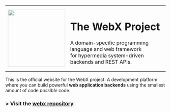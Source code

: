 <table align="center">
  <tbody>
    <tr>
      <td>
        <img src="https://raw.githubusercontent.com/webx-net/webx/master/assets/logo_grad.png" height="180px"/>
      </td>
      <td>
        <h1>The WebX Project</h1>
        <p>
          A domain-specific programming language and web framework <br>
          for hypermedia system-driven backends and REST APIs.
        </p>
      </td>
    </tr>
  </tbody>
</table>

This is the official website for the WebX project.
A development platform where you can build powerful **web application backends** using the smallest amount of code _possible_ code.

### \> Visit the [webx repository](https://github.com/webx-net/webx)
